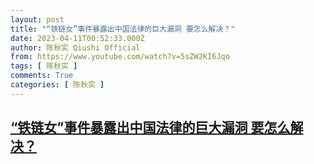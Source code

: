 ```yaml
---
layout: post
title: "“铁链女”事件暴露出中国法律的巨大漏洞 要怎么解决？"
date: 2023-04-11T00:52:33.000Z
author: 陈秋实 Qiushi Official
from: https://www.youtube.com/watch?v=5sZW2KI6Jqo
tags: [ 陈秋实 ]
comments: True
categories: [ 陈秋实 ]
---
```

<!--1681174353000-->
[“铁链女”事件暴露出中国法律的巨大漏洞 要怎么解决？](https://www.youtube.com/watch?v=5sZW2KI6Jqo)
------

<div>

</div>

